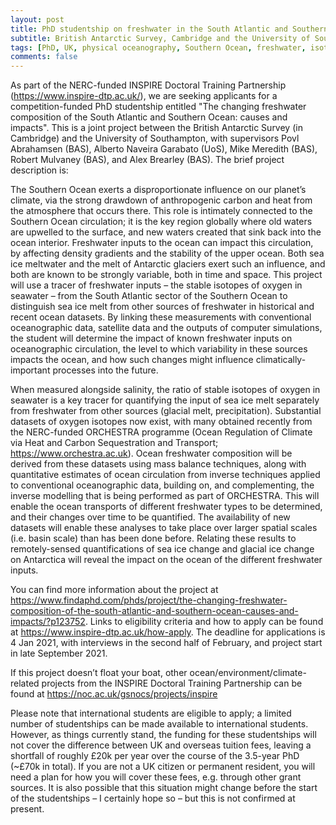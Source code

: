 ```yaml
---
layout: post
title: PhD studentship on freshwater in the South Atlantic and Southern Ocean
subtitle: British Antarctic Survey, Cambridge and the University of Southampton, Southampton, UK
tags: [PhD, UK, physical oceanography, Southern Ocean, freshwater, isotopes]
comments: false
---
```


As part of the NERC-funded INSPIRE Doctoral Training Partnership (<https://www.inspire-dtp.ac.uk/>), we are seeking applicants for a competition-funded PhD studentship entitled "The changing freshwater composition of the South Atlantic and Southern Ocean: causes and impacts". This is a joint project between the British Antarctic Survey (in Cambridge) and the University of Southampton, with supervisors Povl Abrahamsen (BAS), Alberto Naveira Garabato (UoS), Mike Meredith (BAS), Robert Mulvaney (BAS), and Alex Brearley (BAS). The brief project description is:
 
The Southern Ocean exerts a disproportionate influence on our planet’s climate, via the strong drawdown of anthropogenic carbon and heat from the atmosphere that occurs there. This role is intimately connected to the Southern Ocean circulation; it is the key region globally where old waters are upwelled to the surface, and new waters created that sink back into the ocean interior. Freshwater inputs to the ocean can impact this circulation, by affecting density gradients and the stability of the upper ocean. Both sea ice meltwater and the melt of Antarctic glaciers exert such an influence, and both are known to be strongly variable, both in time and space. This project will use a tracer of freshwater inputs – the stable isotopes of oxygen in seawater – from the South Atlantic sector of the Southern Ocean to distinguish sea ice melt from other sources of freshwater in historical and recent ocean datasets. By linking these measurements with conventional oceanographic data, satellite data and the outputs of computer simulations, the student will determine the impact of known freshwater inputs on oceanographic circulation, the level to which variability in these sources impacts the ocean, and how such changes might influence climatically-important processes into the future.
 
When measured alongside salinity, the ratio of stable isotopes of oxygen in seawater is a key tracer for quantifying the input of sea ice melt separately from freshwater from other sources (glacial melt, precipitation). Substantial datasets of oxygen isotopes now exist, with many obtained recently from the NERC-funded ORCHESTRA programme (Ocean Regulation of Climate via Heat and Carbon Sequestration and Transport; <https://www.orchestra.ac.uk>). Ocean freshwater composition will be derived from these datasets using mass balance techniques, along with quantitative estimates of ocean circulation from inverse techniques applied to conventional oceanographic data, building on, and complementing, the inverse modelling that is being performed as part of ORCHESTRA. This will enable the ocean transports of different freshwater types to be determined, and their changes over time to be quantified. The availability of new datasets will enable these analyses to take place over larger spatial scales (i.e. basin scale) than has been done before. Relating these results to remotely-sensed quantifications of sea ice change and glacial ice change on Antarctica will reveal the impact on the ocean of the different freshwater inputs.
 
You can find more information about the project at <https://www.findaphd.com/phds/project/the-changing-freshwater-composition-of-the-south-atlantic-and-southern-ocean-causes-and-impacts/?p123752>. Links to eligibility criteria and how to apply can be found at <https://www.inspire-dtp.ac.uk/how-apply>. The deadline for applications is 4 Jan 2021, with interviews in the second half of February, and project start in late September 2021.
 
If this project doesn’t float your boat, other ocean/environment/climate-related projects from the INSPIRE Doctoral Training Partnership can be found at <https://noc.ac.uk/gsnocs/projects/inspire>
 
Please note that international students are eligible to apply; a limited number of studentships can be made available to international students. However, as things currently stand, the funding for these studentships will not cover the difference between UK and overseas tuition fees, leaving a shortfall of roughly £20k per year over the course of the 3.5-year PhD (~£70k in total). If you are not a UK citizen or permanent resident, you will need a plan for how you will cover these fees, e.g. through other grant sources. It is also possible that this situation might change before the start of the studentships – I certainly hope so – but this is not confirmed at present.
